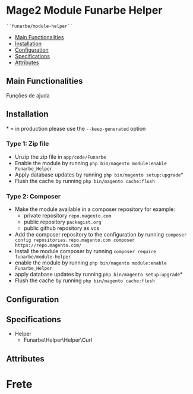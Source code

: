 # Mage2 Module Funarbe Helper

    ``funarbe/module-helper``

 - [Main Functionalities](#markdown-header-main-functionalities)
 - [Installation](#markdown-header-installation)
 - [Configuration](#markdown-header-configuration)
 - [Specifications](#markdown-header-specifications)
 - [Attributes](#markdown-header-attributes)


## Main Functionalities
Funções de ajuda

## Installation
\* = in production please use the `--keep-generated` option

### Type 1: Zip file

 - Unzip the zip file in `app/code/Funarbe`
 - Enable the module by running `php bin/magento module:enable Funarbe_Helper`
 - Apply database updates by running `php bin/magento setup:upgrade`\*
 - Flush the cache by running `php bin/magento cache:flush`

### Type 2: Composer

 - Make the module available in a composer repository for example:
    - private repository `repo.magento.com`
    - public repository `packagist.org`
    - public github repository as vcs
 - Add the composer repository to the configuration by running `composer config repositories.repo.magento.com composer https://repo.magento.com/`
 - Install the module composer by running `composer require funarbe/module-helper`
 - enable the module by running `php bin/magento module:enable Funarbe_Helper`
 - apply database updates by running `php bin/magento setup:upgrade`\*
 - Flush the cache by running `php bin/magento cache:flush`


## Configuration




## Specifications

 - Helper
	- Funarbe\Helper\Helper\Curl


## Attributes



# Frete
